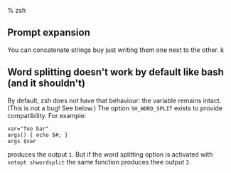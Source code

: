 % zsh

## Prompt expansion
You can concatenate strings buy just writing them one next to the other.
k

## Word splitting doesn't work by default like bash (and it shouldn't)
By default, zsh does not have that behaviour: the variable remains intact.
(This is not a bug! See below.) The option `SH_WORD_SPLIT` exists to provide
compatibility. For example:
```
var="foo bar"
args() { echo $#; }
args $var
```
produces the output `1`. But if the word splitting option is
activated with `setopt shwordsplit` the same function produces thee output `2`.

